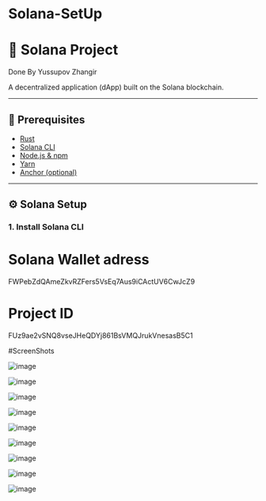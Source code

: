 # Solana-SetUp
# 🚀 Solana Project
Done By Yussupov Zhangir

A decentralized application (dApp) built on the Solana blockchain.

---

## 🧰 Prerequisites

- [Rust](https://www.rust-lang.org/tools/install)
- [Solana CLI](https://docs.solana.com/cli/install-solana-cli-tools)
- [Node.js & npm](https://nodejs.org/)
- [Yarn](https://classic.yarnpkg.com/en/docs/install/)
- [Anchor (optional)](https://www.anchor-lang.com/)

---

## ⚙️ Solana Setup

### 1. Install Solana CLI

# Solana Wallet adress
FWPebZdQAmeZkvRZFers5VsEq7Aus9iCActUV6CwJcZ9
# Project ID
FUz9ae2vSNQ8vseJHeQDYj861BsVMQJrukVnesasB5C1

#ScreenShots

![image](https://github.com/user-attachments/assets/95aa47ac-8b67-44f8-bdc2-38a99c551c34)

![image](https://github.com/user-attachments/assets/2d4e17a3-78b7-47c4-a454-c26f958bc5c7)

![image](https://github.com/user-attachments/assets/fc53d977-0722-427c-a8d6-0f1c4032a025)

![image](https://github.com/user-attachments/assets/2ec1b782-2a0d-4dd2-a774-52cd32264a6b)

![image](https://github.com/user-attachments/assets/d546776a-5d93-4c8a-bbb8-5dfdcb8815f8)

![image](https://github.com/user-attachments/assets/16c79ac3-559c-4c6b-a60c-da7f4a125c97)

![image](https://github.com/user-attachments/assets/1638315a-178a-4ac9-bfb6-a4c11283b3d3)

![image](https://github.com/user-attachments/assets/d43ac9bb-9d4a-4c1d-ba80-2451b08d280a)

![image](https://github.com/user-attachments/assets/d740e055-1dd4-4537-82c9-64d70940bfa3)

